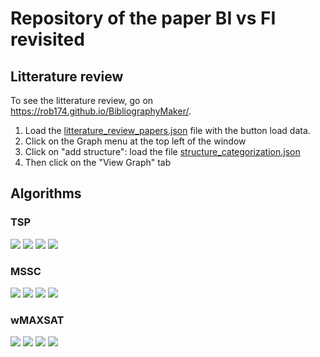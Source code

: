 # Repository of the paper BI vs FI revisited

## Litterature review

To see the litterature review, go on https://rob174.github.io/BibliographyMaker/.

1. Load the [litterature_review_papers.json](data/litterature_review_papers.json) file with the button load data.
2. Click on the Graph menu at the top left of the window
3. Click on "add structure": load the file [structure_categorization.json](data/structure_categorization.json)
4. Then click on the "View Graph" tab

## Algorithms

### TSP

![](imgs/algorithms/1.png)
![](imgs/algorithms/2.png)
![](imgs/algorithms/3.png)
![](imgs/algorithms/4.png)

### MSSC

![](imgs/algorithms/5.png)
![](imgs/algorithms/6.png)
![](imgs/algorithms/7.png)
![](imgs/algorithms/8.png)

### wMAXSAT

![](imgs/algorithms/9.png)
![](imgs/algorithms/10.png)
![](imgs/algorithms/11.png)
![](imgs/algorithms/12.png)
